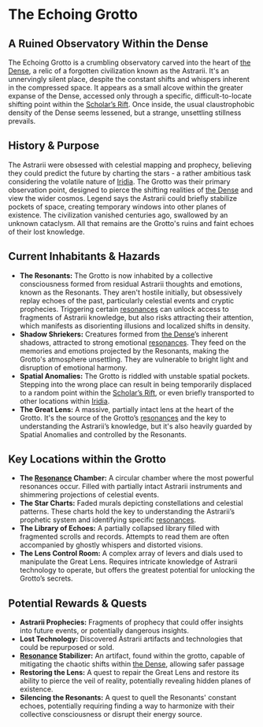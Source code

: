 # The Echoing Grotto

## A Ruined Observatory Within the Dense

The Echoing Grotto is a crumbling observatory carved into the heart of [the Dense](/geography/cosmology/plane-of-existance/the-dense.md), a relic of a forgotten civilization known as the Astrarii. It's an unnervingly silent place, despite the constant shifts and whispers inherent in the compressed space. It appears as a small alcove within the greater expanse of the Dense, accessed only through a specific, difficult-to-locate shifting point within the [Scholar’s Rift](/geography/settlement/enclave/scholars-rift/scholars-rift.md).  Once inside, the usual claustrophobic density of the Dense seems lessened, but a strange, unsettling stillness prevails.

## History & Purpose

The Astrarii were obsessed with celestial mapping and prophecy, believing they could predict the future by charting the stars - a rather ambitious task considering the volatile nature of [Iridia](/geography/cosmology/iridia.md). The Grotto was their primary observation point, designed to pierce the shifting realities of [the Dense](/geography/cosmology/plane-of-existance/the-dense.md) and view the wider cosmos. Legend says the Astrarii could briefly stabilize pockets of space, creating temporary windows into other planes of existence.  The civilization vanished centuries ago, swallowed by an unknown cataclysm.  All that remains are the Grotto's ruins and faint echoes of their lost knowledge.

## Current Inhabitants & Hazards

*   **The Resonants:** The Grotto is now inhabited by a collective consciousness formed from residual Astrarii thoughts and emotions, known as the Resonants. They aren't hostile initially, but obsessively replay echoes of the past, particularly celestial events and cryptic prophecies. Triggering certain [resonances](/structure/mechanic/resonance.md) can unlock access to fragments of Astrarii knowledge, but also risks attracting their attention, which manifests as disorienting illusions and localized shifts in density.
*   **Shadow Shriekers:** Creatures formed from [the Dense](/geography/cosmology/plane-of-existance/the-dense.md)’s inherent shadows, attracted to strong emotional [resonances](/structure/mechanic/resonance.md). They feed on the memories and emotions projected by the Resonants, making the Grotto's atmosphere unsettling. They are vulnerable to bright light and disruption of emotional harmony.
*   **Spatial Anomalies:** The Grotto is riddled with unstable spatial pockets. Stepping into the wrong place can result in being temporarily displaced to a random point within the [Scholar’s Rift](/geography/settlement/enclave/scholars-rift/scholars-rift.md), or even briefly transported to other locations within [Iridia](/geography/cosmology/iridia.md).
*   **The Great Lens:** A massive, partially intact lens at the heart of the Grotto. It's the source of the Grotto’s [resonances](/structure/mechanic/resonance.md) and the key to understanding the Astrarii’s knowledge, but it's also heavily guarded by Spatial Anomalies and controlled by the Resonants.

## Key Locations within the Grotto

*   **The [Resonance](/structure/mechanic/resonance.md) Chamber:**  A circular chamber where the most powerful resonances occur. Filled with partially intact Astrarii instruments and shimmering projections of celestial events. 
*   **The Star Charts:**  Faded murals depicting constellations and celestial patterns.  These charts hold the key to understanding the Astrarii’s prophetic system and identifying specific [resonances](/structure/mechanic/resonance.md).
*   **The Library of Echoes:** A partially collapsed library filled with fragmented scrolls and records. Attempts to read them are often accompanied by ghostly whispers and distorted visions. 
*   **The Lens Control Room:** A complex array of levers and dials used to manipulate the Great Lens. Requires intricate knowledge of Astrarii technology to operate, but offers the greatest potential for unlocking the Grotto’s secrets.

## Potential Rewards & Quests

*   **Astrarii Prophecies:** Fragments of prophecy that could offer insights into future events, or potentially dangerous insights.
*   **Lost Technology:** Discovered Astrarii artifacts and technologies that could be repurposed or sold.
*   **[Resonance](/structure/mechanic/resonance.md) Stabilizer:** An artifact, found within the grotto, capable of mitigating the chaotic shifts within [the Dense](/geography/cosmology/plane-of-existance/the-dense.md), allowing safer passage
*   **Restoring the Lens:** A quest to repair the Great Lens and restore its ability to pierce the veil of reality, potentially revealing hidden planes of existence.
*   **Silencing the Resonants:** A quest to quell the Resonants' constant echoes, potentially requiring finding a way to harmonize with their collective consciousness or disrupt their energy source.
